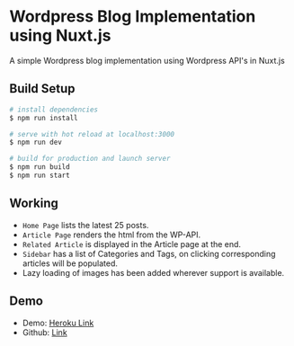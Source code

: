 # Wordpress Blog Implementation using Nuxt.js

A simple Wordpress blog implementation using Wordpress API's in Nuxt.js

## Build Setup

```bash
# install dependencies
$ npm run install

# serve with hot reload at localhost:3000
$ npm run dev

# build for production and launch server
$ npm run build
$ npm run start
```

## Working

- `Home Page` lists the latest 25 posts.
- `Article Page` renders the html from the WP-API.
- `Related Article` is displayed in the Article page at the end.
- `Sidebar` has a list of Categories and Tags, on clicking corresponding articles will be populated.
- Lazy loading of images has been added wherever support is available.

## Demo

- Demo: [Heroku Link](http://truecaller-demo.herokuapp.com)
- Github: [Link](https://github.com/ashwinkshenoy/blog)
